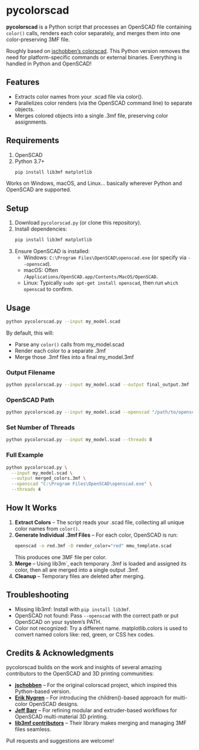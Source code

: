 # pycolorscad

**pycolorscad** is a Python script that processes an OpenSCAD file containing `color()` calls, renders each color separately, and merges them into one color-preserving 3MF file. 

Roughly based on [jschobben’s colorscad](https://github.com/jschobben/colorscad). This Python version removes the need for platform-specific commands or external binaries. Everything is handled in Python and OpenSCAD!

## Features

- Extracts color names from your .scad file via color().
- Parallelizes color renders (via the OpenSCAD command line) to separate objects.
- Merges colored objects into a single .3mf file, preserving color assignments.

## Requirements

1. OpenSCAD  
2. Python 3.7+
   ```bash
   pip install lib3mf matplotlib
   ```
Works on Windows, macOS, and Linux... basically wherever Python and OpenSCAD are supported.

## Setup

1. Download `pycolorscad.py` (or clone this repository).  
2. Install dependencies:  
   ```bash
   pip install lib3mf matplotlib
   ```
3. Ensure OpenSCAD is installed:
   - Windows: `C:\Program Files\OpenSCAD\openscad.exe` (or specify via `--openscad`).
   - macOS: Often `/Applications/OpenSCAD.app/Contents/MacOS/OpenSCAD`.
   - Linux: Typically `sudo apt-get install openscad`, then run `which openscad` to confirm.

## Usage

```bash
python pycolorscad.py --input my_model.scad
```

By default, this will:
- Parse any `color()` calls from my_model.scad
- Render each color to a separate .3mf
- Merge those .3mf files into a final my_model.3mf

### Output Filename

```bash
python pycolorscad.py --input my_model.scad --output final_output.3mf
```

### OpenSCAD Path

```bash
python pycolorscad.py --input my_model.scad --openscad "/path/to/openscad"
```

### Set Number of Threads

```bash
python pycolorscad.py --input my_model.scad --threads 8
```

### Full Example

```bash
python pycolorscad.py \
  --input my_model.scad \
  --output merged_colors.3mf \
  --openscad "C:\Program Files\OpenSCAD\openscad.exe" \
  --threads 4
```

## How It Works

1. **Extract Colors** – The script reads your .scad file, collecting all unique color names from `color()`.  
2. **Generate Individual .3mf Files** – For each color, OpenSCAD is run:
   ```bash
   openscad -o red.3mf -D render_color="red" mmu_template.scad
   ```
   This produces one 3MF file per color.  
3. **Merge** – Using lib3m`, each temporary .3mf is loaded and assigned its color, then all are merged into a single output .3mf.  
4. **Cleanup** – Temporary files are deleted after merging.

## Troubleshooting

- Missing lib3mf: Install with `pip install lib3mf`.
- OpenSCAD not found: Pass `--openscad` with the correct path or put OpenSCAD on your system’s PATH.
- Color not recognized: Try a different name.  matplotlib.colors is used to convert named colors like: red, green, or CSS hex codes.

## Credits & Acknowledgments

pycolorscad builds on the work and insights of several amazing contributors to the OpenSCAD and 3D printing communities:

- **[jschobben](https://github.com/jschobben/colorscad)** – For the original colorscad project, which inspired this Python-based version.  
- **[Erik Nygren](https://erik.nygren.org/2018-3dprint-multicolor-openscad.html)** – For introducing the children()-based approach for multi-color OpenSCAD designs.
- **[Jeff Barr](https://nextjeff.com/creating-multi-extruder-designs-in-openscad-for-3d-printing-6c43a002ef64)** – For refining modular and extruder-based workflows for OpenSCAD multi-material 3D printing.
- **[lib3mf contributors](https://github.com/3MFConsortium/lib3mf)** – Their library makes merging and managing 3MF files seamless.  

Pull requests and suggestions are welcome!
